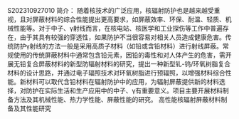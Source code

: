 [](http://gjcxcy.bjtu.edu.cn/NewLXItemListForStudentDetail.aspx?ItemNo=1025714)
S202310927010
简介：
随着核技术的广泛应用，核辐射防护也是越来越受重视，且对屏蔽材料的综合性能提出更高要求，如屏蔽效率、环保、耐温、轻质、机械性能等。对于中子、γ射线而言，在核电站、核医学和工业探伤等工作中普遍存在，由于其具有较强的穿透性，如果防护不当很容易对相关人员造成健康危害。传统防护γ射线的方法一般是采用高质子材料（如铅或含铅材料）进行射线屏蔽。常规使用的传统屏蔽材料中通常包含铅元素，因铅的毒性和对人体产生的危害，需开展无铅复合屏蔽材料的新型防辐射材料的研究，提出一种新型钆-钨/环氧树脂复合材料的设计思路，并通过电子辐照技术对环氧树脂进行预辐照，以增强材料综合性能。新材料可以取代含铅材料在辐射防护中的应用，为辐射屏蔽提供新的材料选择，对防护在实际生活和生产应用中的中子、γ有重要意义。项目主要开展材料制备方法及其机械性能、热力学性能、屏蔽性能的研究。
高性能核辐射屏蔽材料制备及其性能研究